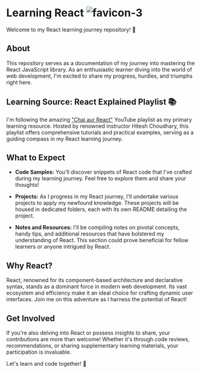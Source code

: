 # Learning React ![favicon-3](https://github.com/shivlloyd/Learning_React/assets/41133545/4d2c323b-9ef8-4d2b-9735-ebceb0acb063)


Welcome to my React learning journey repository! 👋

## About

This repository serves as a documentation of my journey into mastering the React JavaScript library. As an enthusiastic learner diving into the world of web development, I'm excited to share my progress, hurdles, and triumphs right here.

## Learning Source: React Explained Playlist 📚

I'm following the amazing ["Chai aur React"](https://www.youtube.com/playlist?list=PLu71SKxNbfoDqgPchmvIsL4hTnJIrtige) YouTube playlist as my primary learning resource. Hosted by renowned instructor Hitesh Choudhary, this playlist offers comprehensive tutorials and practical examples, serving as a guiding compass in my React learning journey.

## What to Expect

- **Code Samples:** You'll discover snippets of React code that I've crafted during my learning journey. Feel free to explore them and share your thoughts!

- **Projects:** As I progress in my React journey, I'll undertake various projects to apply my newfound knowledge. These projects will be housed in dedicated folders, each with its own README detailing the project.

- **Notes and Resources:** I'll be compiling notes on pivotal concepts, handy tips, and additional resources that have bolstered my understanding of React. This section could prove beneficial for fellow learners or anyone intrigued by React.

## Why React?

React, renowned for its component-based architecture and declarative syntax, stands as a dominant force in modern web development. Its vast ecosystem and efficiency make it an ideal choice for crafting dynamic user interfaces. Join me on this adventure as I harness the potential of React!

## Get Involved

If you're also delving into React or possess insights to share, your contributions are more than welcome! Whether it's through code reviews, recommendations, or sharing supplementary learning materials, your participation is invaluable.

Let's learn and code together! 🌟
